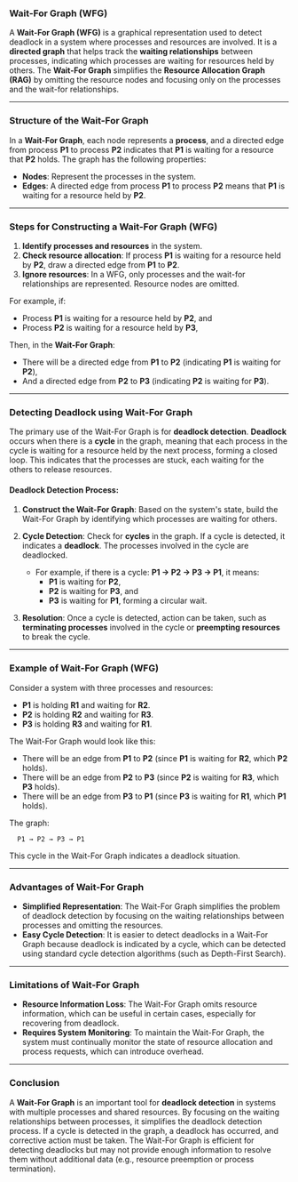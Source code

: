 ### **Wait-For Graph (WFG)**

A **Wait-For Graph (WFG)** is a graphical representation used to detect deadlock in a system where processes and resources are involved. It is a **directed graph** that helps track the **waiting relationships** between processes, indicating which processes are waiting for resources held by others. The **Wait-For Graph** simplifies the **Resource Allocation Graph (RAG)** by omitting the resource nodes and focusing only on the processes and the wait-for relationships.

---

### **Structure of the Wait-For Graph**

In a **Wait-For Graph**, each node represents a **process**, and a directed edge from process **P1** to process **P2** indicates that **P1** is waiting for a resource that **P2** holds. The graph has the following properties:

- **Nodes**: Represent the processes in the system.
- **Edges**: A directed edge from process **P1** to process **P2** means that **P1** is waiting for a resource held by **P2**.

---

### **Steps for Constructing a Wait-For Graph (WFG)**

1. **Identify processes and resources** in the system. 
2. **Check resource allocation**: If process **P1** is waiting for a resource held by **P2**, draw a directed edge from **P1** to **P2**.
3. **Ignore resources**: In a WFG, only processes and the wait-for relationships are represented. Resource nodes are omitted.

For example, if:
- Process **P1** is waiting for a resource held by **P2**, and
- Process **P2** is waiting for a resource held by **P3**,

Then, in the **Wait-For Graph**:
- There will be a directed edge from **P1** to **P2** (indicating **P1** is waiting for **P2**),
- And a directed edge from **P2** to **P3** (indicating **P2** is waiting for **P3**).

---

### **Detecting Deadlock using Wait-For Graph**

The primary use of the Wait-For Graph is for **deadlock detection**. **Deadlock** occurs when there is a **cycle** in the graph, meaning that each process in the cycle is waiting for a resource held by the next process, forming a closed loop. This indicates that the processes are stuck, each waiting for the others to release resources.

#### **Deadlock Detection Process**:
1. **Construct the Wait-For Graph**: Based on the system's state, build the Wait-For Graph by identifying which processes are waiting for others.
2. **Cycle Detection**: Check for **cycles** in the graph. If a cycle is detected, it indicates a **deadlock**. The processes involved in the cycle are deadlocked.
   
   - For example, if there is a cycle: **P1 → P2 → P3 → P1**, it means:
     - **P1** is waiting for **P2**, 
     - **P2** is waiting for **P3**, and
     - **P3** is waiting for **P1**, forming a circular wait.

3. **Resolution**: Once a cycle is detected, action can be taken, such as **terminating processes** involved in the cycle or **preempting resources** to break the cycle.

---

### **Example of Wait-For Graph (WFG)**

Consider a system with three processes and resources:

- **P1** is holding **R1** and waiting for **R2**.
- **P2** is holding **R2** and waiting for **R3**.
- **P3** is holding **R3** and waiting for **R1**.

The Wait-For Graph would look like this:

- There will be an edge from **P1** to **P2** (since **P1** is waiting for **R2**, which **P2** holds).
- There will be an edge from **P2** to **P3** (since **P2** is waiting for **R3**, which **P3** holds).
- There will be an edge from **P3** to **P1** (since **P3** is waiting for **R1**, which **P1** holds).

The graph:

```
  P1 → P2 → P3 → P1
```

This cycle in the Wait-For Graph indicates a deadlock situation.

---

### **Advantages of Wait-For Graph**

- **Simplified Representation**: The Wait-For Graph simplifies the problem of deadlock detection by focusing on the waiting relationships between processes and omitting the resources.
- **Easy Cycle Detection**: It is easier to detect deadlocks in a Wait-For Graph because deadlock is indicated by a cycle, which can be detected using standard cycle detection algorithms (such as Depth-First Search).

---

### **Limitations of Wait-For Graph**

- **Resource Information Loss**: The Wait-For Graph omits resource information, which can be useful in certain cases, especially for recovering from deadlock.
- **Requires System Monitoring**: To maintain the Wait-For Graph, the system must continually monitor the state of resource allocation and process requests, which can introduce overhead.

---

### **Conclusion**

A **Wait-For Graph** is an important tool for **deadlock detection** in systems with multiple processes and shared resources. By focusing on the waiting relationships between processes, it simplifies the deadlock detection process. If a cycle is detected in the graph, a deadlock has occurred, and corrective action must be taken. The Wait-For Graph is efficient for detecting deadlocks but may not provide enough information to resolve them without additional data (e.g., resource preemption or process termination).
